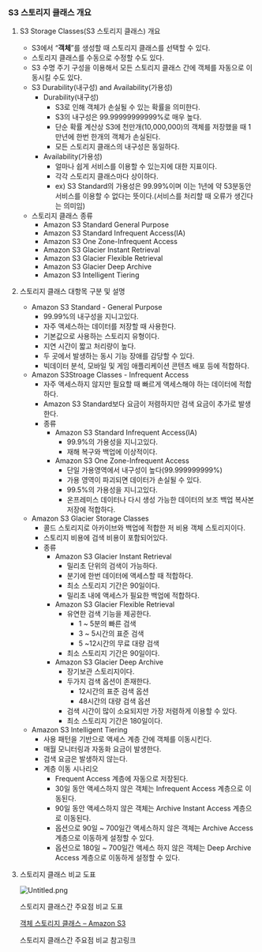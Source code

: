 
### S3 스토리지 클래스 개요

1. S3 Storage Classes(S3 스토리지 클래스) 개요
	- S3에서 “**객체**”를 생성할 때 스토리지 클래스를 선택할 수 있다.
	- 스토리지 클래스를 수동으로 수정할 수도 있다.
	- S3 수명 주기 구성을 이용해서 모든 스토리지 클래스 간에 객체를 자동으로 이동시킬 수도 있다.
	- S3 Durability(내구성) and Availability(가용성)
		- Durability(내구성)
			- S3로 인해 객체가 손실될 수 있는 확률을 의미한다.
			- S3의 내구성은 99.99999999999%로 매우 높다.
			- 단순 확률 계산상 S3에 천만개(10,000,000)의 객체를 저장했을 때 1만년에 한번 한개의 객체가 손실된다.
			- 모든 스토리지 클래스의 내구성은 동일하다.
		- Availability(가용성)
			- 얼마나 쉽게 서비스를 이용할 수 있는지에 대한 지표이다.
			- 각각 스토리지 클래스마다 상이하다.
			- ex) S3 Standard의 가용성은 99.99%이며 이는 1년에 약 53분동안 서비스를 이용할 수 없다는 뜻이다.(서비스를 처리할 때 오류가 생긴다는 의미임)
	- 스토리지 클래스 종류
		- Amazon S3 Standard General Purpose
		- Amazon S3 Standard Infrequent Access(IA)
		- Amazon S3 One Zone-Infrequent Access
		- Amazon S3 Glacier Instant Retrieval
		- Amazon S3 Glacier Flexible Retrieval
		- Amazon S3 Glacier Deep Archive
		- Amazon S3 Intelligent Tiering
2. 스토리지 클래스 대항목 구분 및 설명
	- Amazon S3 Standard - General Purpose
		- 99.99%의 내구성을 지니고있다.
		- 자주 액세스하는 데이터를 저장할 때 사용한다.
		- 기본값으로 사용하는 스토리지 유형이다.
		- 지연 시간이 짧고 처리량이 높다.
		- 두 곳에서 발생하는 동시 기능 장애를 감당할 수 있다.
		- 빅데이터 분석, 모바일 및 게임 애플리케이션 콘텐츠 배포 등에 적합하다.
	- Amazon S3Stroage Classes - Infrequent Access
		- 자주 액세스하지 않지만 필요할 때 빠르게 액세스해야 하는 데이터에 적합하다.
		- Amazon S3 Standard보다 요금이 저렴하지만 검색 요금이 추가로 발생한다.
		- 종류
			- Amazon S3 Standard Infrequent Access(IA)
				- 99.9%의 가용성을 지니고있다.
				- 재해 복구와 백업에 이상적이다.
			- Amazon S3 One Zone-Infrequent Access
				- 단일 가용영역에서 내구성이 높다(99.999999999%)
				- 가용 영역이 파괴되면 데이터가 손실될 수 있다.
				- 99.5%의 가용성을 지니고있다.
				- 온프레미스 데이터나 다시 생성 가능한 데이터의 보조 백업 복사본 저장에 적합하다.
	- Amazon S3 Glacier Storage Classes
		- 콜드 스토리지로 아카이브와 백업에 적합한 저 비용 객체 스토리지이다.
		- 스토리지 비용에 검색 비용이 포함되어있다.
		- 종류
			- Amazon S3 Glacier Instant Retrieval
				- 밀리초 단위의 검색이 가능하다.
				- 분기에 한번 데이터에 액세스할 때 적합하다.
				- 최소 스토리지 기간은 90일이다.
				- 밀리초 내에 액세스가 필요한 백업에 적합하다.
			- Amazon S3 Glacier Flexible Retrieval
				- 유연한 검색 기능을 제공한다.
					- 1 ~ 5분의 빠른 검색
					- 3 ~ 5시간의 표준 검색
					- 5 ~12시간의 무료 대량 검색
				- 최소 스토리지 기간은 90일이다.
			- Amazon S3 Glacier Deep Archive
				- 장기보관 스토리지이다.
				- 두가지 검색 옵션이 존재한다.
					- 12시간의 표준 검색 옵션
					- 48시간의 대량 검색 옵션
				- 검색 시간이 많이 소요되지만 가장 저렴하게 이용할 수 있다.
				- 최소 스토리지 기간은 180일이다.
	- Amazon S3 Intelligent Tiering
		- 사용 패턴을 기반으로 액세스 계층 간에 객체를 이동시킨다.
		- 매월 모니터링과 자동화 요금이 발생한다.
		- 검색 요금은 발생하지 않는다.
		- 계층 이동 시나리오
			- Frequent Access 계층에 자동으로 저장된다.
			- 30일 동안 액세스하지 않은 객체는 Infrequent Access 계층으로 이동된다.
			- 90일 동안 액세스하지 않은 객체는 Archive Instant Access 계층으로 이동된다.
			- 옵션으로 90일 ~ 700일간 액세스하지 않은 객체는 Archive Access 계층으로 이동하게 설정할 수 있다.
			- 옵션으로 180일 ~ 700일간 액세스 하지 않은 객체는 Deep Archive Access 계층으로 이동하게 설정할 수 있다.
3. 스토리지 클래스 비교 도표

	![Untitled.png](https://s3.us-west-2.amazonaws.com/secure.notion-static.com/75051eef-2bda-4517-9375-0365b1906a0d/Untitled.png?X-Amz-Algorithm=AWS4-HMAC-SHA256&X-Amz-Content-Sha256=UNSIGNED-PAYLOAD&X-Amz-Credential=AKIAT73L2G45EIPT3X45%2F20230917%2Fus-west-2%2Fs3%2Faws4_request&X-Amz-Date=20230917T102619Z&X-Amz-Expires=3600&X-Amz-Signature=63f43883a4397f8496dfe6d5807bdb9db4bf949e9a4583a4226992ca60084b58&X-Amz-SignedHeaders=host&x-id=GetObject)


	스토리지 클래스간 주요점 비교 도표


	[객체 스토리지 클래스 – Amazon S3](https://aws.amazon.com/ko/s3/storage-classes/)


	스토리지 클래스간 주요점 비교 참고링크


